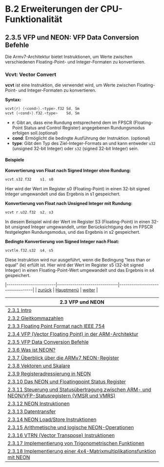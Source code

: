 # B.2 Erweiterungen der CPU-Funktionalität
## 2.3.5 VFP und NEON: VFP Data Conversion Befehle

Die Armv7-Architektur bietet Instruktionen, um Werte zwischen verschiedenen Floating-Point- und Integer-Formaten zu konvertieren.

### Vcvt: Vector Convert

**vcvt** ist eine Instruktion, die verwendet wird, um Werte zwischen Floating-Point- und Integer-Formaten zu konvertieren.

**Syntax:**
```asm
vcvt{r} {<cond>}.<type>.f32 Sd, Sm
vcvt {<cond>}.f32.<type>    Sd, Sm
```

- **r**: Gibt an, dass eine Rundung entsprechend dem im FPSCR (Floating-Point Status and Control Register) angegebenen Rundungsmodus erfolgen soll.(optional)
- **cond**: Ermöglicht die bedingte Ausführung der Instruktion. (optional)
- **type**: Gibt den Typ des Ziel-Integer-Formats an und kann entweder `u32` (unsigned 32-bit Integer) oder `s32` (signed 32-bit Integer) sein.

#### Beispiele
**Konvertierung von Float nach Signed Integer ohne Rundung:**

```asm
vcvt.s32.f32    s1, s0
```
Hier wird der Wert im Register s0 (Floating-Point) in einen 32-bit signed Integer umgewandelt und das Ergebnis in s1 gespeichert.

**Konvertierung von Float nach Unsigned Integer mit Rundung:**

```asm
vcvt r.u32.f32  s2, s3
```
In diesem Beispiel wird der Wert im Register S3 (Floating-Point) in einen 32-bit unsigned Integer umgewandelt, unter Berücksichtigung des im FPSCR festgelegten Rundungsmodus, und das Ergebnis in s2 gespeichert.

**Bedingte Konvertierung von Signed Integer nach Float:**

```asm
vcvtle.f32.s32  s4, s5
```
Diese Instruktion wird nur ausgeführt, wenn die Bedingung "less than or equal" (le) erfüllt ist. Hier wird der Wert im Register s5 (32-bit signed Integer) in einen Floating-Point-Wert umgewandelt und das Ergebnis in s4 gespeichert.

|-------------------------|-------------------------------|----------------------------------|
| [zurück](vfp_intro.md)  | [Hauptmenü](../ueberblick.md) | [weiter](neonintro.md)           | 


|**2.3 VFP und NEON**                                                                                               |
|-------------------------------------------------------------------------------------------------------------------|
| [2.3.1 Intro](floatingintro.md)                                                                                   |
| [2.3.2 Gleitkommazahlen](bingleit.md)                                                                             |
| [2.3.3 Floating Point Format nach IEEE 754](floatingnums.md)                                                      |
| [2.3.4 VFP (Vector Floating Point) in der ARM-Architektur](vfp_intro.md)                                          |
| [2.3.5 VFP Data Conversion Befehle](vfpconv.md)                                                                   |
| [2.3.6 Was ist NEON?](neonintro.md)                                                                               |
| [2.3.7 Überblick über die ARMv7 NEON-Register](neonregs.md)                                                       |
| [2.3.8 Vektoren und Skalare](scalvekt.md)                                                                         |
| [2.3.9 Registeradressierung in NEON](neonadr.md)                                                                  |
| [2.3.10 Das NEON und Floatingpoint Status Register](neonstat.md)                                                  |
| [2.3.11 Steuerung und Statusübertragung zwischen ARM- und NEON/VFP-Statusregistern (VMSR und VMRS)](neonctrl.md)  |
| [2.3.12 NEON Instruktionen](neoninstr.md)                                                                         |
| [2.3.13 Datentransfer](vmov.md)                                                                                   |
| [2.3.14 NEON Load/Store Instruktionen](neonldstr.md)                                                              |
| [2.3.15 Arithmetische und logische NEON-Operationen](varithlog.md)                                                |
| [2.3.16 VTRN (Vector Transpose) Instruktionen](vtrn.md)                                                           |
| [2.3.17 Implementierung von Trigonometrischen Funktionen](trigon_ue.md)                                           |
| [2.3.18 Implementierung einer 4x4-Matrixmultiplikationsfunktion mit NEON](matrix_ue.md)                           |